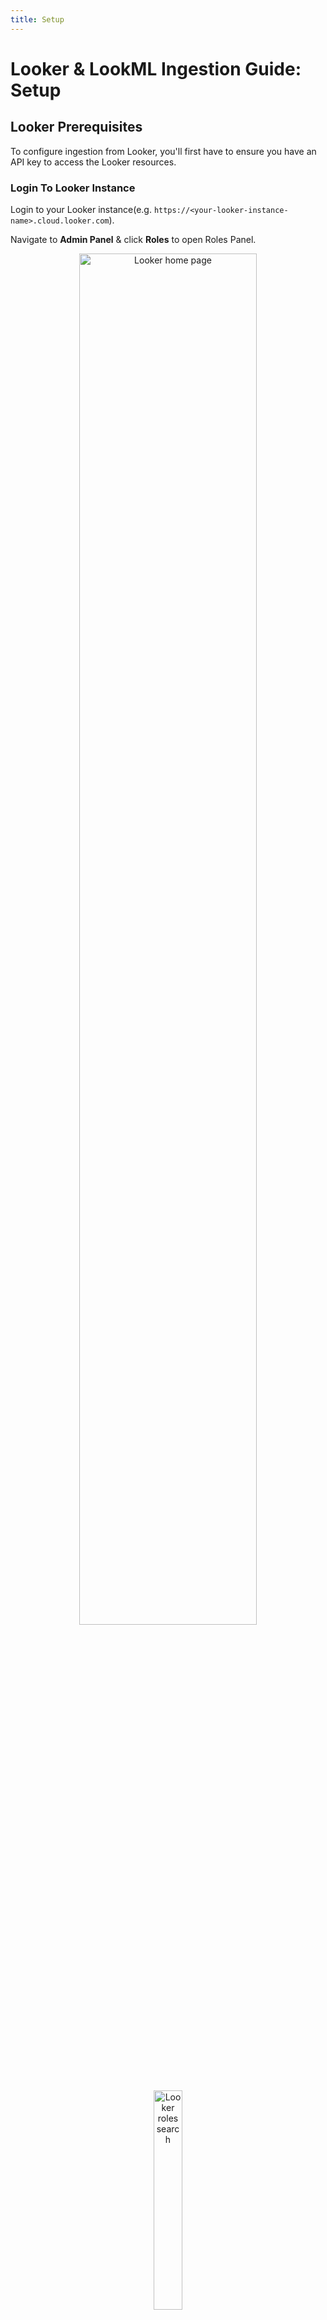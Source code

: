 ```yaml
---
title: Setup
---
```


# Looker & LookML Ingestion Guide: Setup

## Looker Prerequisites

To configure ingestion from Looker, you'll first have to ensure you have an API key to access the Looker resources.

### Login To Looker Instance

Login to your Looker instance(e.g. `https://<your-looker-instance-name>.cloud.looker.com`).

Navigate to **Admin Panel** & click **Roles** to open Roles Panel.

<p align="center">
   <img width="75%" alt="Looker home page" src="http://raw.githubusercontent.com/datahub-project/static-assets/main/imgs/guides/looker/looker-home-page.png"/>
</p>

<p align="center">
   <img width="30%" alt="Looker roles search" src="http://raw.githubusercontent.com/datahub-project/static-assets/main/imgs/guides/looker/looker-roles-search.png"/>
</p>

### Create A New Permission Set

On **Roles Panel**, click **New Permission Set**.

   <p align="center">
   <img width="75%" alt="Looker new permission set" src="https://raw.githubusercontent.com/datahub-project/static-assets/main/imgs/guides/looker/looker-new-permission-set-button.png"/>
   </p>

Set a name for the new permission set (e.g., _DataHub Connector Permission Set_) and select the following permissions.

<details>
<summary>Permission List</summary>

- access_data
- see_lookml_dashboards
- see_looks
- see_user_dashboards
- explore
- see_sql
- see_lookml
- clear_cache_refresh
- manage_models
- see_datagroups
- see_pdts
- see_queries
- see_schedules
- see_system_activity
- see_users

</details>

After selecting all permissions mentioned above, click **New Permission Set** at the bottom of the page.

<p align="center">
<img width="75%" alt="Looker permission set window" src="https://raw.githubusercontent.com/datahub-project/static-assets/main/imgs/guides/looker/looker-permission-set-window.png"/>
</p>

### Create A Role

On the **Roles** Panel, click **New Role**.

<p align="center">
<img width="75%" alt="Looker new role button" src="https://raw.githubusercontent.com/datahub-project/static-assets/main/imgs/guides/looker/looker-new-role-button.png"/>
</p>

Set the name for the new role (e.g., _DataHub Extractor_) and set the following fields on this window.

- Set **Permission Set** to permission set created in previous step (i.e _DataHub Connector Permission Set_)
- Set **Model Set** to `All`

Finally, click **New Role** at the bottom of the page.

   <p align="center">
   <img width="75%" alt="Looker new role window" src="https://raw.githubusercontent.com/datahub-project/static-assets/main/imgs/guides/looker/looker-new-role-window.png"/>
   </p>

### Create A New User

On the **Admin** Panel, click **Users** to open the users panel.

   <p align="center">
   <img width="75%" alt="Looker user search" src="https://raw.githubusercontent.com/datahub-project/static-assets/main/imgs/guides/looker/looker-user-search.png"/>
   </p>

Click **Add Users**.

   <p align="center">
   <img width="75%" alt="Looker add user" src="https://raw.githubusercontent.com/datahub-project/static-assets/main/imgs/guides/looker/looker-add-user-button.png"/>
   </p>

On **Adding a new user**, set details in the following fields.

- Add user's **Email Addresses**.
- Set **Roles** to the role created in previous step (e.g. _DataHub Extractor_)

Finally, click **Save**.

<p align="center">
<img width="75%" alt="Looker new user window" src="https://raw.githubusercontent.com/datahub-project/static-assets/main/imgs/guides/looker/looker-add-new-user.png"/>
</p>

### Create An API Key

On the **User** Panel, click on the newly created user.

<p align="center">
<img width="75%" alt="Looker user panel" src="https://raw.githubusercontent.com/datahub-project/static-assets/main/imgs/guides/looker/looker-user-panel.png"/>
</p>

Click **Edit Keys** to open the **API Key** Panel.

<p align="center">
<img width="75%" alt="Looker user view" src="https://raw.githubusercontent.com/datahub-project/static-assets/main/imgs/guides/looker/looker-user-view.png"/>
</p>

On the **API Key** Panel, click **New API Key** to generate a new **Client ID** and **Client Secret**.

<p align="center">
<img width="75%" alt="Looker new api key" src="https://raw.githubusercontent.com/datahub-project/static-assets/main/imgs/guides/looker/looker-api-key.png"/>
</p>

## LookML Prerequisites

Follow the below steps to create the GitHub Deploy Key.

### Generate a private-public SSH key pair

```bash
ssh-keygen -t rsa -f looker_datahub_deploy_key
# If prompted, don't add a passphrase to the key
```

This will typically generate two files like the one below.

- `looker_datahub_deploy_key` (private key)
- `looker_datahub_deploy_key.pub` (public key)

### Add Deploy Key to GitHub Repository

First, log in to [GitHub](https://github.com).

Navigate to **GitHub Repository** -> **Settings** -> **Deploy Keys** and add a public key (e.g. `looker_datahub_deploy_key.pub`) as deploy key with read access.

<p align="center">
<img width="75%" alt="Looker home page" src="http://raw.githubusercontent.com/datahub-project/static-assets/main/imgs/guides/looker/lookml-deploy-key.png"/>
</p>

Make a note of the private key file. You must paste the file's contents into the GitHub Deploy Key field later while [configuring](./configuration.md) ingestion on the DataHub Portal.

## Next Steps

Once you've done all the above steps, it's time to move on to [configuring the actual ingestion source](configuration.md) within DataHub.
